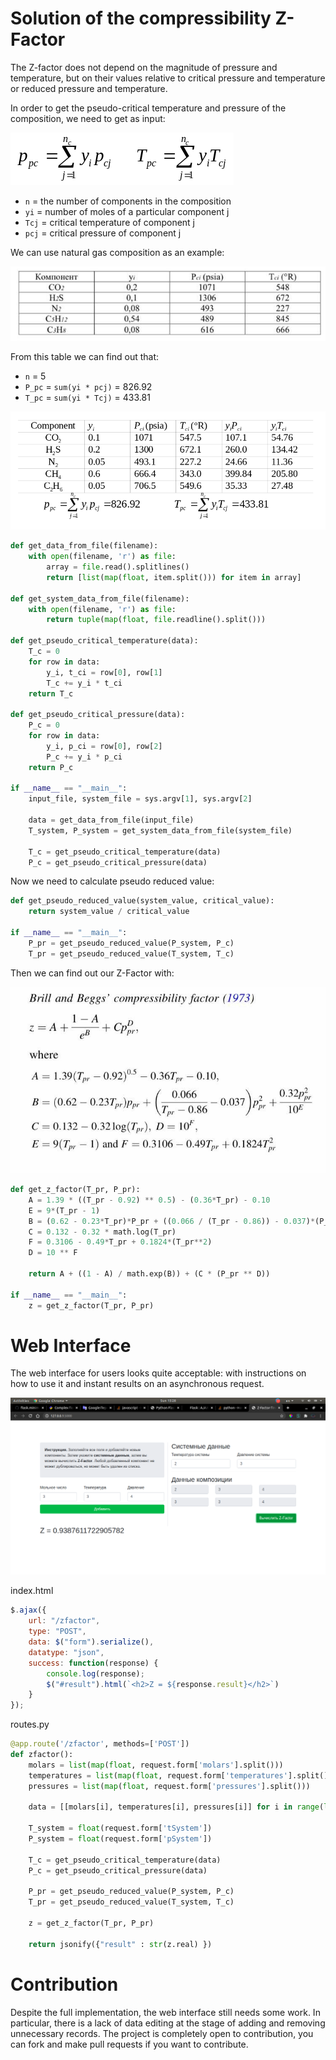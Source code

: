 # Solution of the compressibility Z-Factor

The Z-factor does not depend on the magnitude of pressure and temperature, but on their values relative to critical pressure and temperature or reduced pressure and temperature.

In order to get the pseudo-critical temperature and pressure of the composition, we need to get as input: 

![Image of formula](https://github.com/FoxyChmoxy/z-factor/blob/master/Screenshot%20from%202020-08-02%2015-40-57.png?raw=true)

- `n`   = the number of components in the composition
- `yi`  = number of moles of a particular component j
- `Tcj` = critical temperature of component j
- `pcj` = critical pressure of component j

We can use natural gas composition as an example:

![Image of example](https://github.com/FoxyChmoxy/z-factor/blob/master/Screenshot%20from%202020-08-01%2012-55-34.png?raw=true)

From this table we can find out that:
- `n` = 5
- `P_pc` = `sum(yi * pcj)` = 826.92
- `T_pc` = `sum(yi * Tcj)` = 433.81

![Image of pseudo-critical values](https://github.com/FoxyChmoxy/z-factor/blob/master/Screenshot%20from%202020-08-02%2015-51-16.png?raw=true)

```python
def get_data_from_file(filename):
    with open(filename, 'r') as file:
        array = file.read().splitlines()
        return [list(map(float, item.split())) for item in array]

def get_system_data_from_file(filename):
    with open(filename, 'r') as file:
        return tuple(map(float, file.readline().split()))

def get_pseudo_critical_temperature(data):
    T_c = 0
    for row in data:
        y_i, t_ci = row[0], row[1]
        T_c += y_i * t_ci
    return T_c

def get_pseudo_critical_pressure(data):
    P_c = 0
    for row in data:
        y_i, p_ci = row[0], row[2]
        P_c += y_i * p_ci
    return P_c

if __name__ == "__main__":
    input_file, system_file = sys.argv[1], sys.argv[2]

    data = get_data_from_file(input_file)
    T_system, P_system = get_system_data_from_file(system_file)
    
    T_c = get_pseudo_critical_temperature(data)
    P_c = get_pseudo_critical_pressure(data)
```

Now we need to calculate pseudo reduced value:
```python
def get_pseudo_reduced_value(system_value, critical_value):
    return system_value / critical_value

if __name__ == "__main__":
    P_pr = get_pseudo_reduced_value(P_system, P_c)
    T_pr = get_pseudo_reduced_value(T_system, T_c)
```
Then we can find out our Z-Factor with:

![Image of Z-Factor value](https://github.com/FoxyChmoxy/z-factor/blob/master/photo_2020-08-02_15-46-03.jpg?raw=true)
```python
def get_z_factor(T_pr, P_pr):
    A = 1.39 * ((T_pr - 0.92) ** 0.5) - (0.36*T_pr) - 0.10
    E = 9*(T_pr - 1)
    B = (0.62 - 0.23*T_pr)*P_pr + ((0.066 / (T_pr - 0.86)) - 0.037)*(P_pr**2) + (0.32*(P_pr**2)) / 10*E
    C = 0.132 - 0.32 * math.log(T_pr)
    F = 0.3106 - 0.49*T_pr + 0.1824*(T_pr**2)
    D = 10 ** F

    return A + ((1 - A) / math.exp(B)) + (C * (P_pr ** D))
    
if __name__ == "__main__":
    z = get_z_factor(T_pr, P_pr)
```

# Web Interface

The web interface for users looks quite acceptable: with instructions on how to use it and instant results on an asynchronous request.

![Image of interface](https://github.com/FoxyChmoxy/z-factor/blob/master/Screenshot%20from%202020-08-02%2015-28-46.png?raw=true)

index.html
```js
$.ajax({
    url: "/zfactor",
    type: "POST",
    data: $("form").serialize(),
    datatype: "json",
    success: function(response) {
        console.log(response);
        $("#result").html(`<h2>Z = ${response.result}</h2>`)
    }
});
```

routes.py
```python
@app.route('/zfactor', methods=['POST'])
def zfactor():
    molars = list(map(float, request.form['molars'].split()))
    temperatures = list(map(float, request.form['temperatures'].split()))
    pressures = list(map(float, request.form['pressures'].split()))

    data = [[molars[i], temperatures[i], pressures[i]] for i in range(len(molars))]

    T_system = float(request.form['tSystem'])
    P_system = float(request.form['pSystem'])

    T_c = get_pseudo_critical_temperature(data)
    P_c = get_pseudo_critical_pressure(data)

    P_pr = get_pseudo_reduced_value(P_system, P_c)
    T_pr = get_pseudo_reduced_value(T_system, T_c)

    z = get_z_factor(T_pr, P_pr)

    return jsonify({"result" : str(z.real) })
```

# Contribution

Despite the full implementation, the web interface still needs some work. In particular, there is a lack of data editing at the stage of adding and removing unnecessary records. The project is completely open to contribution, you can fork and make pull requests if you want to contribute.
